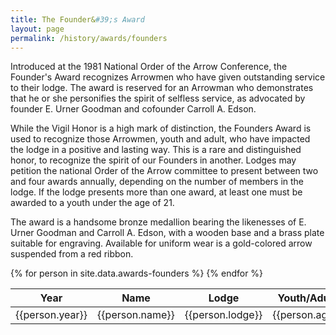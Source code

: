 ```yaml
---
title: The Founder&#39;s Award
layout: page
permalink: /history/awards/founders
---
```

Introduced at the 1981 National Order of the Arrow Conference, the Founder&#39;s Award recognizes Arrowmen who have given outstanding service to their lodge. The award is reserved for an Arrowman who demonstrates that he or she personifies the spirit of selfless service, as advocated by founder E. Urner Goodman and cofounder Carroll A. Edson.

While the Vigil Honor is a high mark of distinction, the Founders Award is used to recognize those Arrowmen, youth and adult, who have impacted the lodge in a positive and lasting way. This is a rare and distinguished honor, to recognize the spirit of our Founders in another. Lodges may petition the national Order of the Arrow committee to present between two and four awards annually, depending on the number of members in the lodge. If the lodge presents more than one award, at least one must be awarded to a youth under the age of 21.

The award is a handsome bronze medallion bearing the likenesses of E. Urner Goodman and Carroll A. Edson, with a wooden base and a brass plate suitable for engraving. Available for uniform wear is a gold-colored arrow suspended from a red ribbon.

<table class="table table-responsive table-striped my-3 ">
  <thead>
    <tr>
      <th scope="col">Year</th>
      <th scope="col">Name</th>
      <th scope="col">Lodge</th>
      <th scope="col">Youth/Adult</th>
    </tr>
  </thead>
  <tbody>
    {% for person in site.data.awards-founders %}
      <tr>
        <td>{{person.year}}</td>
        <td>{{person.name}}</td>
        <td>{{person.lodge}}</td>
        <td>{{person.age}}</td>
      </tr>
    {% endfor %}
  </tbody>
</table>
